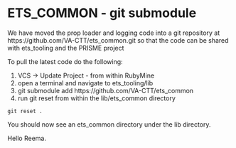
<h1>ETS_COMMON - git submodule</h1>
We have moved the prop loader and logging code into a git repository at https://github.com/VA-CTT/ets_common.git so that the code can
be shared with ets_tooling and the PRISME project

To pull the latest code do the following:
<ol>
<li>VCS -> Update Project - from within RubyMine</li>
<li>open a terminal and navigate to ets_tooling/lib</li>
<li>git submodule add https://github.com/VA-CTT/ets_common</li>
<li>run git reset from within the lib/ets_common directory</li>
</ol>

```
git reset .
```

You should now see an ets_common directory under the lib directory.
 
 Hello Reema.